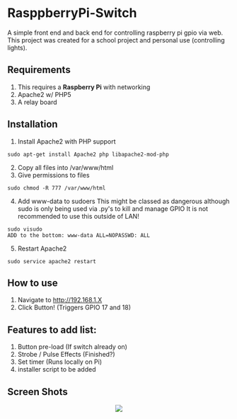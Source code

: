 # RasppberryPi-Switch
A simple front end and back end for controlling raspberry pi gpio via web.
This project was created for a school project and personal use (controlling lights).

Requirements
------------

1. This requires a <b>Raspberry Pi</b> with networking
1. Apache2 w/ PHP5
1. A relay board

Installation
------------

1. Install Apache2 with PHP support
```
sudo apt-get install Apache2 php libapache2-mod-php
```
2. Copy all files into /var/www/html
3. Give permissions to files
```
sudo chmod -R 777 /var/www/html
```
4. Add www-data to sudoers
This might be classed as dangerous although sudo is only being used via .py's to kill and manage GPIO
It is not recommended to use this outside of LAN!
```
sudo visudo
ADD to the bottom: www-data ALL=NOPASSWD: ALL
```
5. Restart Apache2
```
sudo service apache2 restart
```

How to use
----------

1. Navigate to http://192.168.1.X
1. Click Button! (Triggers GPIO 17 and 18)

Features to add list:
---------------------

1. Button pre-load (If switch already on)
1. Strobe / Pulse Effects (Finished?)
1. Set timer (Runs locally on Pi)
1. installer script to be added


Screen Shots
------------
<p align="center">
   <img src="https://i.imgur.com/39D8ZVv.png">
</p>
